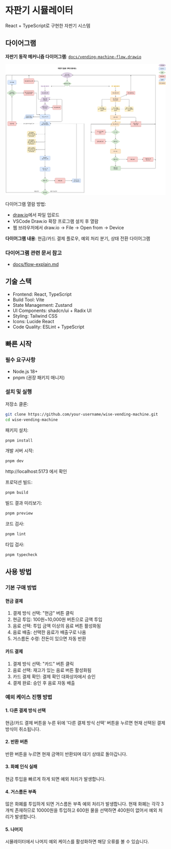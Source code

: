 # 자판기 시뮬레이터

React + TypeScript로 구현한 자판기 시스템  

## 다이어그램

**자판기 동작 메커니즘 다이어그램**: [`docs/vending-machine-flow.drawio`](./docs/vending-machine-flow.drawio)

![다이어그램](./docs/vending-machine-flow.drawio.png)

다이어그램 열람 방법:
- [draw.io](https://app.diagrams.net/)에서 파일 업로드
- VSCode Draw.io 확장 프로그램 설치 후 열람
- 웹 브라우저에서 draw.io → File → Open from → Device

**다이어그램 내용**: 현금/카드 결제 플로우, 예외 처리 분기, 상태 전환 다이어그램

### 다이어그램 관련 문서 참고
- [docs/flow-explain.md](./docs/flow-explain.md)

## 기술 스택

- Frontend: React, TypeScript
- Build Tool: Vite
- State Management: Zustand
- UI Components: shadcn/ui + Radix UI
- Styling: Tailwind CSS
- Icons: Lucide React
- Code Quality: ESLint + TypeScript

## 빠른 시작

### 필수 요구사항
- Node.js 18+ 
- pnpm (권장 패키지 매니저)

### 설치 및 실행

저장소 클론:
```bash
git clone https://github.com/your-username/wise-vending-machine.git
cd wise-vending-machine
```

패키지 설치:
```bash
pnpm install
```

개발 서버 시작:
```bash
pnpm dev
```
http://localhost:5173 에서 확인

프로덕션 빌드:
```bash
pnpm build
```

빌드 결과 미리보기:
```bash
pnpm preview
```

코드 검사:
```bash
pnpm lint
```

타입 검사:
```bash
pnpm typecheck
```


## 사용 방법

### 기본 구매 방법

#### 현금 결제
1. 결제 방식 선택: "현금" 버튼 클릭
2. 현금 투입: 100원~10,000원 버튼으로 금액 투입
3. 음료 선택: 투입 금액 이상의 음료 버튼 활성화됨
4. 음료 배출: 선택한 음료가 배출구로 나옴
5. 거스름돈 수령: 잔돈이 있으면 자동 반환

#### 카드 결제  
1. 결제 방식 선택: "카드" 버튼 클릭
2. 음료 선택: 재고가 있는 음료 버튼 활성화됨
3. 카드 결제 확인: 결제 확인 대화상자에서 승인
4. 결제 완료: 승인 후 음료 자동 배출

### 예외 케이스 진행 방법

#### 1. 다른 결제 방식 선택
현금/카드 결제 버튼을 누른 뒤에 '다른 결제 방식 선택' 버튼을 누르면 현재 선택된 결제 방식이 취소됩니다.

#### 2. 반환 버튼
반환 버튼을 누르면 현재 금액이 반환되며 대기 상태로 돌아갑니다.

#### 3. 화폐 인식 실패
현금 투입을 빠르게 하게 되면 예외 처리가 발생합니다.

#### 4. 거스름돈 부족
많은 화폐를 투입하게 되면 거스름돈 부족 예외 처리가 발생합니다.
현재 화폐는 각각 3개씩 존재하므로 10000원을 투입하고 600원 물을 선택하면 400원이 없어서 예외 처리가 발생합니다.

#### 5. 나머지
시뮬레이터에서 나머지 예외 케이스를 활성화하면 해당 오류를 볼 수 있습니다.

